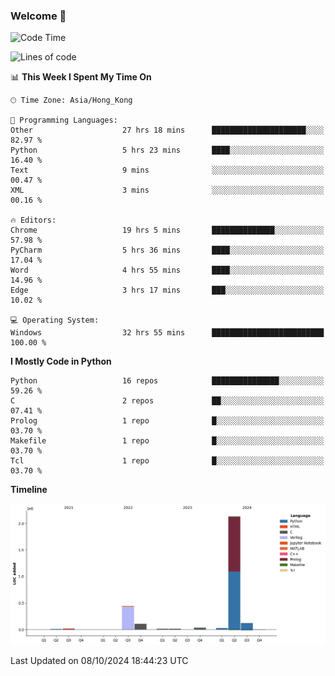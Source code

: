 ### Welcome 👋

<!--START_SECTION:waka-->
![Code Time](http://img.shields.io/badge/Code%20Time-809%20hrs%2014%20mins-blue)

![Lines of code](https://img.shields.io/badge/From%20Hello%20World%20I%27ve%20Written-2.9%20million%20lines%20of%20code-blue)

📊 **This Week I Spent My Time On** 

```text
🕑︎ Time Zone: Asia/Hong_Kong

💬 Programming Languages: 
Other                    27 hrs 18 mins      █████████████████████░░░░   82.97 % 
Python                   5 hrs 23 mins       ████░░░░░░░░░░░░░░░░░░░░░   16.40 % 
Text                     9 mins              ░░░░░░░░░░░░░░░░░░░░░░░░░   00.47 % 
XML                      3 mins              ░░░░░░░░░░░░░░░░░░░░░░░░░   00.16 % 

🔥 Editors: 
Chrome                   19 hrs 5 mins       ██████████████░░░░░░░░░░░   57.98 % 
PyCharm                  5 hrs 36 mins       ████░░░░░░░░░░░░░░░░░░░░░   17.04 % 
Word                     4 hrs 55 mins       ████░░░░░░░░░░░░░░░░░░░░░   14.96 % 
Edge                     3 hrs 17 mins       ███░░░░░░░░░░░░░░░░░░░░░░   10.02 % 

💻 Operating System: 
Windows                  32 hrs 55 mins      █████████████████████████   100.00 % 
```

**I Mostly Code in Python** 

```text
Python                   16 repos            ███████████████░░░░░░░░░░   59.26 % 
C                        2 repos             ██░░░░░░░░░░░░░░░░░░░░░░░   07.41 % 
Prolog                   1 repo              █░░░░░░░░░░░░░░░░░░░░░░░░   03.70 % 
Makefile                 1 repo              █░░░░░░░░░░░░░░░░░░░░░░░░   03.70 % 
Tcl                      1 repo              █░░░░░░░░░░░░░░░░░░░░░░░░   03.70 % 
```



**Timeline**

![Lines of Code chart](https://raw.githubusercontent.com/xhj2501/xhj2501/main/assets/bar_graph.png)


 Last Updated on 08/10/2024 18:44:23 UTC
<!--END_SECTION:waka-->

